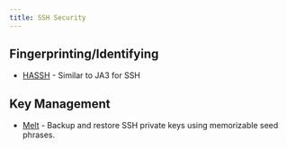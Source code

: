 ```yaml
---
title: SSH Security
---
```


## Fingerprinting/Identifying

* [HASSH](https://github.com/salesforce/hassh) - Similar to JA3 for SSH

## Key Management

* [Melt](https://github.com/charmbracelet/melt) - Backup and restore SSH private keys using memorizable seed phrases.

